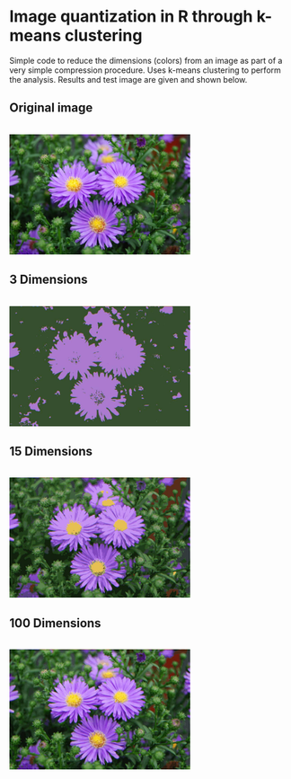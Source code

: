# Image quantization in R through k-means clustering
Simple code to reduce the dimensions (colors) from an image as part of a very simple compression procedure. Uses k-means clustering to perform the analysis. Results and test image are given and shown below.

## Original image
<br>
<img src="https://github.com/pablonavarrob/image-quantization/blob/main/image.jpeg" width = "322" height = "214">
<br>

## 3 Dimensions
<br>
<img src="https://github.com/pablonavarrob/image-quantization/blob/main/quantized_image_dims3.jpeg" width = "322" height = "214">
<br>

## 15 Dimensions
<br>
<img src="https://github.com/pablonavarrob/image-quantization/blob/main/quantized_image_dims15.jpeg" width = "322" height = "214">
<br>

## 100 Dimensions
<br>
<img src="https://github.com/pablonavarrob/image-quantization/blob/main/quantized_image_dims100.jpeg" width = "322" height = "214">
<br>
